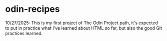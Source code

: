 # odin-recipes

10/27/2025: This is my first project of The Odin Project path, it's expected to put in practice what I've learned about HTML so far, but also the good Git practices learned.
